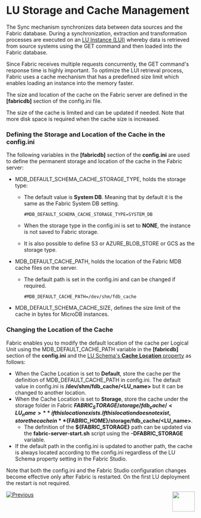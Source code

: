 # LU Storage and Cache Management

The Sync mechanism synchronizes data between data sources and the Fabric database. During a synchronization, extraction and transformation processes are executed on an [LU Instance (LUI)](/articles/01_fabric_overview/02_fabric_glossary.md#lui) whereby data is retrieved from source systems using the GET command and then loaded into the Fabric database.

Since Fabric receives multiple requests concurrently, the GET command's response time is highly important. To optimize the LUI retrieval process, Fabric uses a cache mechanism that has a predefined size limit which enables loading an instance into the memory faster.

The size and location of the cache on the Fabric server are defined in the **[fabricdb]** section of the config.ini file.

The size of the cache is limited and can be updated if needed. Note that more disk space is required when the cache size is increased.


### Defining the Storage and Location of the Cache in the config.ini

The following variables in the **[fabricdb]** section of the **config.ini** are used to define the permanent storage and location of the cache in the Fabric server:

- MDB_DEFAULT_SCHEMA_CACHE_STORAGE_TYPE, holds the storage type:
  
  - The default value is **System DB**. Meaning that by default it is the same as the Fabric System DB setting.
  
    ~~~
    #MDB_DEFAULT_SCHEMA_CACHE_STORAGE_TYPE=SYSTEM_DB
    ~~~
  
  - When the storage type in the config.ini is set to **NONE**, the instance is not saved to Fabric storage.
  
  - It is also possible to define S3 or AZURE_BLOB_STORE or GCS as the storage type.
  
- MDB_DEFAULT_CACHE_PATH, holds the location of the Fabric MDB cache files on the server.

  - The default path is set in the config.ini and can be changed if required.

    ~~~
    #MDB_DEFAULT_CACHE_PATH=/dev/shm/fdb_cache
    ~~~

- MDB_DEFAULT_SCHEMA_CACHE_SIZE, defines the size limit of the cache in bytes for MicroDB instances. 

### Changing the Location of the Cache 
Fabric enables you to modify the default location of the cache per Logical Unit using the MDB_DEFAULT_CACHE_PATH variable in the **[fabricdb]** section of the **config.ini** and the [LU Schema's **Cache Location** property](/articles/03_logical_units/04_LU_properties.md) as follows:

* When the Cache Location is set to **Default**, store the cache per the definition of MDB_DEFAULT_CACHE_PATH in config.ini. The default value in config.ini is **/dev/shm/fdb_cache/<LU_name>** but it can be changed to another location. 
* When the Cache Location is set to **Storage**, store the cache under the storage folder in Fabric **${FABRIC_STORAGE}/storage/fdb_cache/<LU_name>** if this location exists. If this location does not exist, store the cache in **${FABRIC_HOME}/storage/fdb_cache/<LU_name>**.
  * The definition of the **${FABRIC_STORAGE}** path can be updated via the **fabric-server-start.sh** script using the **-DFABRIC_STORAGE** variable.
* If the default path in the config.ini is updated to another path, the cache is always located according to the config.ini regardless of the LU Schema property setting in the Fabric Studio.

Note that both the config.ini and the Fabric Studio configuration changes become effective only after Fabric is restarted. On the first LU deployment the restart is not required.

 

[![Previous](/articles/images/Previous.png)](01_LU_storage_overview.md)[<img align="right" width="60" height="54" src="/articles/images/Next.png">](03_big_lu_storage.md) 



